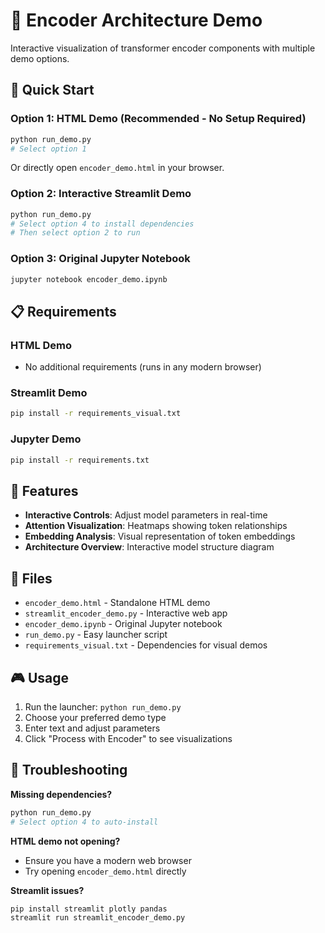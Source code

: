 # 🧠 Encoder Architecture Demo

Interactive visualization of transformer encoder components with multiple demo options.

## 🚀 Quick Start

### Option 1: HTML Demo (Recommended - No Setup Required)
```bash
python run_demo.py
# Select option 1
```
Or directly open `encoder_demo.html` in your browser.

### Option 2: Interactive Streamlit Demo
```bash
python run_demo.py
# Select option 4 to install dependencies
# Then select option 2 to run
```

### Option 3: Original Jupyter Notebook
```bash
jupyter notebook encoder_demo.ipynb
```

## 📋 Requirements

### HTML Demo
- No additional requirements (runs in any modern browser)

### Streamlit Demo
```bash
pip install -r requirements_visual.txt
```

### Jupyter Demo
```bash
pip install -r requirements.txt
```

## 🎯 Features

- **Interactive Controls**: Adjust model parameters in real-time
- **Attention Visualization**: Heatmaps showing token relationships
- **Embedding Analysis**: Visual representation of token embeddings
- **Architecture Overview**: Interactive model structure diagram

## 📁 Files

- `encoder_demo.html` - Standalone HTML demo
- `streamlit_encoder_demo.py` - Interactive web app
- `encoder_demo.ipynb` - Original Jupyter notebook
- `run_demo.py` - Easy launcher script
- `requirements_visual.txt` - Dependencies for visual demos

## 🎮 Usage

1. Run the launcher: `python run_demo.py`
2. Choose your preferred demo type
3. Enter text and adjust parameters
4. Click "Process with Encoder" to see visualizations

## 🔧 Troubleshooting

**Missing dependencies?**
```bash
python run_demo.py
# Select option 4 to auto-install
```

**HTML demo not opening?**
- Ensure you have a modern web browser
- Try opening `encoder_demo.html` directly

**Streamlit issues?**
```bash
pip install streamlit plotly pandas
streamlit run streamlit_encoder_demo.py
```
